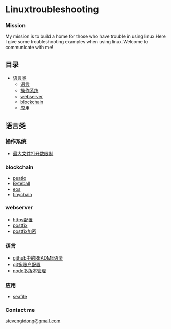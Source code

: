 # Linuxtroubleshooting
### Mission
My mission is to build a home for those who have trouble in using linux.Here I give some troubleshooting examples when using linux.Welcome to communicate with me!
## 目录
* [语言类](#语言类)
  * [语言](#语言)
  * [操作系统](#操作系统)
  * [webserver](#webserver)
  * [blockchain](#blockchain)
  * [应用](#应用)

## 语言类

### 操作系统

* [最大文件打开数限制](doc/最大文件打开数限制.md)

### blockchain

* [peatio](doc/deploy-production-server-centos-7.4.md)
* [Byteball](doc/Byteball.md)
* [eos](doc/eos.md)
* [tinychain](doc/tinychain.md)

### webserver
* [https配置](doc/https.md)
* [postfix](doc/postfix.md)
* [postfix加密](doc/postfix加密.md)

### 语言

* [github中的README语法](doc/github中的README.md语法.md)
* [git多账户配置](doc/git多账户配置.md)
* [node多版本管理](doc/node多版本管理.md)

### 应用
* [seafile](doc/seafile.md)




### Contact me
stevengtdong@gmail.com

